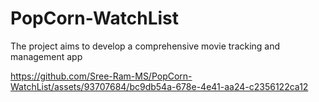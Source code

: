 # PopCorn-WatchList
The project aims to develop a comprehensive movie tracking and management app



https://github.com/Sree-Ram-MS/PopCorn-WatchList/assets/93707684/bc9db54a-678e-4e41-aa24-c2356122ca12
